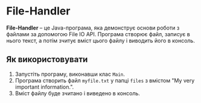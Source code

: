 # File-Handler

**File-Handler** – це Java-програма, яка демонструє основи роботи з файлами за допомогою File IO API. Програма створює файл, записує в нього текст, а потім зчитує вміст цього файлу і виводить його в консоль.

## Як використовувати

1. Запустіть програму, виконавши клас `Main`.
2. Програма створить файл `myfile.txt` у папці `files` з вмістом "My very important information.".
3. Вміст файлу буде зчитано і виведено в консоль.

